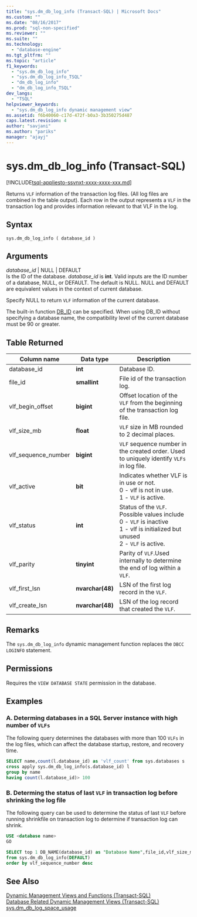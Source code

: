 ```yaml
---
title: "sys.dm_db_log_info (Transact-SQL) | Microsoft Docs"
ms.custom: ""
ms.date: "08/16/2017"
ms.prod: "sql-non-specified"
ms.reviewer: ""
ms.suite: ""
ms.technology: 
  - "database-engine"
ms.tgt_pltfrm: ""
ms.topic: "article"
f1_keywords: 
  - "sys.dm_db_log_info"
  - "sys.dm_db_log_info_TSQL"
  - "dm_db_log_info"
  - "dm_db_log_info_TSQL"
dev_langs: 
  - "TSQL"
helpviewer_keywords: 
  - "sys.dm_db_log_info dynamic management view"
ms.assetid: f6b40060-c17d-472f-b0a3-3b350275d487
caps.latest.revision: 4
author: "savjani"
ms.author: "pariks"
manager: "ajayj"
---
```

# sys.dm_db_log_info (Transact-SQL)
[!INCLUDE[tsql-appliesto-ssvnxt-xxxx-xxxx-xxx.md](../../includes/tsql-appliesto-ssvnxt-xxxx-xxxx-xxx.md)]

Returns `VLF` information of the transaction log files. (All log files are combined in the table output). Each row in the output represents a `VLF` in the transaction log and provides information relevant to that VLF in the log.

## Syntax  
  
```  
sys.dm_db_log_info ( database_id )  
```  
## Arguments  
 *database_id* | NULL | DEFAULT  
 Is the ID of the database. *database_id* is **int**. Valid inputs are the ID number of a database, NULL, or DEFAULT. The default is NULL. NULL and DEFAULT are equivalent values in the context of current database.
 
 Specify NULL to return `VLF` information of the current database.

 The built-in function [DB_ID](../../t-sql/functions/db-id-transact-sql.md) can be specified. When using DB_ID without specifying a database name, the compatibility level of the current database must be 90 or greater.  

## Table Returned  

|Column name|Data type|Description|  
|-----------------|---------------|-----------------|  
|database_id|**int**|Database ID.|
|file_id|**smallint**|File id of the transaction log.|  
|vlf_begin_offset|**bigint** |Offset location of the `VLF` from the beginning of the transaction log file.|
|vlf_size_mb |**float** |`VLF` size in MB rounded to 2 decimal places.|     
|vlf_sequence_number|**bigint** |`VLF` sequence number in the created order. Used to uniquely identify `VLFs` in log file.|
|vlf_active|**bit** |Indicates whether VLF is in use or not. <br />0 - vlf is not in use.<br />1 - `VLF` is active.|
|vlf_status|**int** |Status of the `VLF`. Possible values include <br />0 - `VLF` is inactive <br />1 - vlf is initialized but unused <br /> 2 - `VLF` is active.|
|vlf_parity|**tinyint** |Parity of `VLF`.Used internally to determine the end of log within a `VLF`.|
|vlf_first_lsn|**nvarchar(48)** |LSN of the first log record in the `VLF`.|
|vlf_create_lsn|**nvarchar(48)** |LSN of the log record that created the `VLF`.|

## Remarks
 The `sys.dm_db_log_info` dynamic management function replaces the `DBCC LOGINFO` statement. 
 
## Permissions  
 Requires the `VIEW DATABASE STATE` permission in the database.  
  
## Examples  
  
### A. Determing databases in a SQL Server instance with high number of `VLFs`
The following query determines the databases with more than 100 `VLFs` in the log files, which can affect the database startup, restore, and recovery time.

```sql
SELECT name,count(l.database_id) as 'vlf_count' from sys.databases s
cross apply sys.dm_db_log_info(s.database_id) l
group by name
having count(l.database_id)> 100
```

### B. Determing the status of last `VLF` in transaction log before shrinking the log file

The following query can be used to determine the status of last `VLF` before running shrinkfile on transaction log to determine if transaction log can shrink.

```sql
USE <database name>
GO

SELECT top 1 DB_NAME(database_id) as "Database Name",file_id,vlf_size_mb,vlf_sequence_number, vlf_active, vlf_status
from sys.dm_db_log_info(DEFAULT)
order by vlf_sequence_number desc
```


## See Also  
 [Dynamic Management Views and Functions &#40;Transact-SQL&#41;](~/relational-databases/system-dynamic-management-views/system-dynamic-management-views.md)   
 [Database Related Dynamic Management Views &#40;Transact-SQL&#41;](../../relational-databases/system-dynamic-management-views/database-related-dynamic-management-views-transact-sql.md)   
 [sys.dm_db_log_space_usage](../../relational-databases/system-dynamic-management-views/sys-dm-db-log-space-usage-transact-sql.md)    
  



